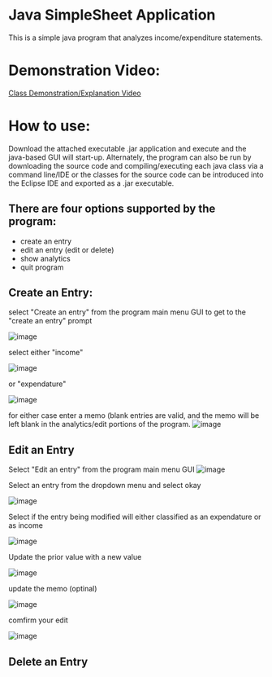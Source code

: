 # Java SimpleSheet Application
This is a simple java program that analyzes income/expenditure statements.

# Demonstration Video:
[Class Demonstration/Explanation Video](https://youtu.be/YisBk7Npusw)

# How to use:
Download the attached executable .jar application and execute and the java-based GUI will start-up. Alternately, the program can also be run by downloading the source code and compiling/executing each java class via a command line/IDE or the classes for the source code can be introduced into the Eclipse IDE and exported as a .jar executable.


## There are four options supported by the program:
  * create an entry
  * edit an entry (edit or delete)
  * show analytics
  * quit program
  

## Create an Entry: 
  select "Create an entry" from the program main menu GUI to get to the "create an entry" prompt

![image](https://user-images.githubusercontent.com/100094056/193438730-2d65e629-249f-421c-ae45-da47e96a0701.png)

  select either "income"

![image](https://user-images.githubusercontent.com/100094056/193438750-c09046c8-eed7-453c-9a16-9df2de0f09f2.png)

or "expendature"

![image](https://user-images.githubusercontent.com/100094056/193438769-e15bbcaf-183f-48a6-a593-868154746b26.png)

for either case enter a memo (blank entries are valid, and the memo will be left blank in the analytics/edit portions of the program.
![image](https://user-images.githubusercontent.com/100094056/193438755-78e893c0-6672-4037-9435-59539151c8bb.png)

## Edit an Entry
Select "Edit an entry" from the program main menu GUI
![image](https://user-images.githubusercontent.com/100094056/193439034-d2f5aaba-3ccc-43c5-a58c-c55e90fd3dc6.png)

Select an entry from the dropdown menu and select okay 

![image](https://user-images.githubusercontent.com/100094056/193439144-0d43ce19-9477-47ff-a89c-e90e554c6841.png)
 
Select if the entry being modified will either classified as an expendature or as income

![image](https://user-images.githubusercontent.com/100094056/193439247-a3100001-f50f-4fd1-a8ef-af03b2bb51c4.png)

Update the prior value with a new value

![image](https://user-images.githubusercontent.com/100094056/193439258-f89cb91c-f583-4612-98fc-a8d548b40184.png)

update the memo (optinal)

![image](https://user-images.githubusercontent.com/100094056/193439277-49c8699a-6bea-483b-b0db-212d629377e1.png)

comfirm your edit

![image](https://user-images.githubusercontent.com/100094056/193439307-9881fec6-06e5-45ee-a779-0a457acb6c92.png)


## Delete an Entry


